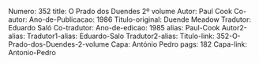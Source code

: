 Numero: 352
title: O Prado dos Duendes 2º volume
Autor: Paul Cook
Co-autor: 
Ano-de-Publicacao: 1986
Titulo-original: Duende Meadow
Tradutor: Eduardo Saló
Co-tradutor: 
Ano-de-edicao: 1985
alias: Paul-Cook
Autor2-alias: 
Tradutor1-alias: Eduardo-Salo
Tradutor2-alias: 
Titulo-link: 352-O-Prado-dos-Duendes-2-volume
Capa: António Pedro
pags: 182
Capa-link: Antonio-Pedro